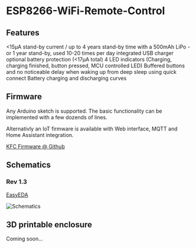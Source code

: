 # ESP8266-WiFi-Remote-Control

## Features

<15µA stand-by current / up to 4 years stand-by time with a 500mAh LiPo - or 1 year stand-by, used 10-20 times per day
integrated USB charger
optional battery protection (<17µA total)
4 LED indicators (Charging, charging finished, button pressed, MCU controlled LED)
Buffered buttons and no noticeable delay when waking up from deep sleep using quick connect
Battery charging and discharging curves

## Firmware

Any Arduino sketch is supported. The basic functionality can be implemented with a few dozends of lines.

Alternativly an IoT firmware is available with Web interface, MQTT and Home Assistant integration.

[KFC Firmware @ Github](https://github.com/sascha432/esp8266-kfc-fw)

## Schematics

### Rev 1.3

[EasyEDA](https://easyeda.com/sascha23095123423/iot_4ch_remote)

![Schematics](https://raw.githubusercontent.com/sascha432/XXX/master/schematics/.svg)

## 3D printable enclosure

Coming soon...
